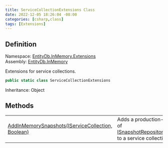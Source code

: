 ```yaml
---
title: ServiceCollectionExtensions Class
date: 2022-12-05 18:26:04 -08:00
categories: [csharp,class]
tags: [Extensions]
---
```


## Definition
Namespace: <a href='/posts/csharp.namespace.entitydb.inmemory.extensions/'>EntityDb.InMemory.Extensions</a><br />
Assembly: <a href='/posts/csharp.assembly.entitydb.inmemory/'>EntityDb.InMemory</a><br />

Extensions for service collections.

```cs
public static class ServiceCollectionExtensions
```
Inheritance: Object
## Methods
<table><tr><td><!--/posts/csharp.notimplemented.entitydb.inmemory.extensions.servicecollectionextensions.addinmemorysnapshots/--><a href='#'>AddInMemorySnapshots(IServiceCollection, Boolean)</a></td><td>
Adds a production-ready implementation of <a href='/posts/csharp.interface.entitydb.abstractions.snapshots.isnapshotrepositoryfactory-1/'>ISnapshotRepositoryFactory&lt;TSnapshot&gt;</a> to a service
collection.
</td></tr></table>
